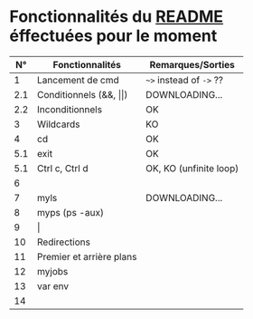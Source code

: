 # Fonctionnalités du [README](./README.md) éffectuées pour le moment

| N° | Fonctionnalités | Remarques/Sorties |
|----|-----------------|-----------|
| 1 | Lancement de cmd | `~>` instead of `->` ?? |
| 2.1 | Conditionnels (&&, \|\|) | DOWNLOADING... |
| 2.2 | Inconditionnels | OK |
| 3 | Wildcards | KO |  
| 4 | cd | OK |  
| 5.1 | exit | OK |  
| 5.1 | Ctrl c, Ctrl d | OK, KO (unfinite loop) |
| 6 | | |
| 7 | myls | DOWNLOADING... |
| 8 | myps (ps -aux) | |
| 9 | \| | |
| 10 | Redirections | |
| 11 | Premier et arrière plans | |
| 12 | myjobs | |
| 13 | var env | |
| 14 | | |
